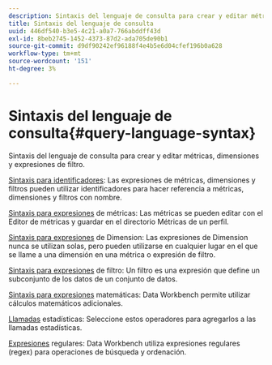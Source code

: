 ```yaml
---
description: Sintaxis del lenguaje de consulta para crear y editar métricas, dimensiones y expresiones de filtro.
title: Sintaxis del lenguaje de consulta
uuid: 446df540-b3e5-4c21-a0a7-766abddff43d
exl-id: 8beb2745-1452-4373-87d2-ada705de90b1
source-git-commit: d9df90242ef96188f4e4b5e6d04cfef196b0a628
workflow-type: tm+mt
source-wordcount: '151'
ht-degree: 3%

---
```


# Sintaxis del lenguaje de consulta{#query-language-syntax}

Sintaxis del lenguaje de consulta para crear y editar métricas, dimensiones y expresiones de filtro.

[Sintaxis para identificadores](../c-qry-lang-syntx/c-syntx-id.md): Las expresiones de métricas, dimensiones y filtros pueden utilizar identificadores para hacer referencia a métricas, dimensiones y filtros con nombre.

[Sintaxis para expresiones](../c-qry-lang-syntx/c-syntx-mtrc-exp.md) de métricas: Las métricas se pueden editar con el Editor de métricas y guardar en el directorio Métricas de un perfil.

[Sintaxis para expresiones](../c-qry-lang-syntx/c-syntx-dim-exp.md) de Dimension: Las expresiones de Dimension nunca se utilizan solas, pero pueden utilizarse en cualquier lugar en el que se llame a una dimensión en una métrica o expresión de filtro.

[Sintaxis para expresiones](../c-qry-lang-syntx/c-syntx-fltr-exp.md) de filtro: Un filtro es una expresión que define un subconjunto de los datos de un conjunto de datos.

[Sintaxis para expresiones](../c-qry-lang-syntx/c-math-expressions.md) matemáticas: Data Workbench permite utilizar cálculos matemáticos adicionales.

[Llamadas](../c-qry-lang-syntx/c-statistical-callouts.md) estadísticas: Seleccione estos operadores para agregarlos a las llamadas estadísticas.

[Expresiones](../c-qry-lang-syntx/c-search-regex.md) regulares: Data Workbench utiliza expresiones regulares (regex) para operaciones de búsqueda y ordenación.
